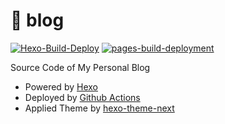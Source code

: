 # 📜 blog

[![Hexo-Build-Deploy](https://github.com/kevin7lou/kevin7lou.github.io/actions/workflows/deploy_hexo.yml/badge.svg)](https://github.com/kevin7lou/kevin7lou.github.io/actions/workflows/deploy_hexo.yml)
[![pages-build-deployment](https://github.com/kevin7lou/kevin7lou.github.io/actions/workflows/pages/pages-build-deployment/badge.svg)](https://github.com/kevin7lou/kevin7lou.github.io/actions/workflows/pages/pages-build-deployment)

Source Code  of My Personal Blog
- Powered by [Hexo](https://github.com/hexojs/hexo)
- Deployed by [Github Actions](https://github.com/features/actions)
- Applied Theme by [hexo-theme-next](https://github.com/theme-next/hexo-theme-next) 

